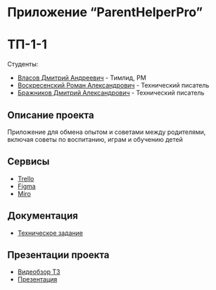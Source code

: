 # Приложение “ParentHelperPro”

# ТП-1-1

 Студенты:
* [Власов Дмитрий Андреевич](https://github.com/VlasovDmitriy) - Тимлид, РМ
* [Воскресенский Роман Александрович](https://github.com/RomanVoskres) - Технический писатель
* [Бражников Дмитрий Александрович](https://github.com/Rewqa1) - Технический писатель

## Описание проекта
 Приложение для обмена опытом и советами между родителями, включая советы по воспитанию, играм и обучению детей

## Сервисы

* [Trello](https://trello.com/b/4lmHC7NQ/моя-доска-trello)
* [Figma](https://www.figma.com/file/4Ftn1cvwPBoFoWhoxqBPD2/Untitled?type=design&node-id=0%3A1&mode=design&t=lSqLLSfabQ0m64Qu-1)
* [Miro](https://miro.com/app/board/uXjVNifVioA=/)

## Документация

* [Техническое задание]()

## Презентации проекта

* [Видеобзор ТЗ]()
* [Презентация]()
